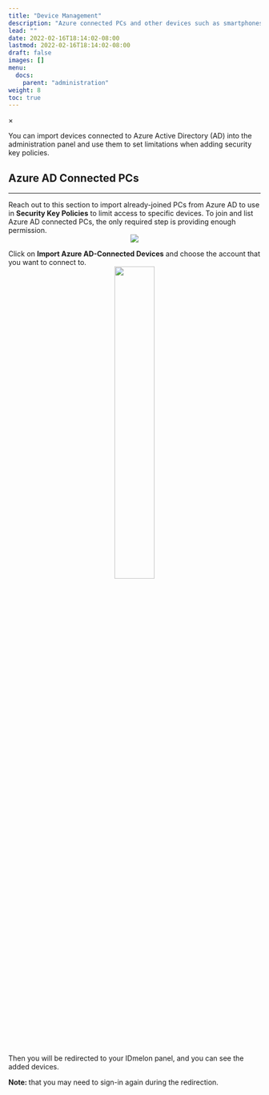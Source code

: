 ```yaml
---
title: "Device Management"
description: "Azure connected PCs and other devices such as smartphones and contactless cards."
lead: ""
date: 2022-02-16T18:14:02-08:00
lastmod: 2022-02-16T18:14:02-08:00
draft: false
images: []
menu:
  docs:
    parent: "administration"
weight: 8
toc: true
---
```


<div id="_modal" class="modal">
  <span class="close">&times;</span>
  <img class="modal-content" id="img01">
</div>

You can import devices connected to Azure Active Directory (AD) into the administration panel and use them to set limitations when adding security key policies.

## Azure AD Connected PCs

<hr class="hr-line">

<p  style="margin-bottom: 0">Reach out to this section to import already-joined PCs from Azure AD to use in <span style="font-weight:bold;">Security Key Policies</span> to limit access to specific devices. To join and list Azure AD connected PCs, the only required step is providing enough permission.</p>

<div align="center">
    <img src="/images/vendor/Panel/DeviceManagement1.png" class="doc-img-frame">
</div>

<div class="step-row-container">
  <div class="step-column bullet-container">
    <div class="bullet"></div>
  </div>
  <div class="card-column">
    <div class="step-text" >
      <div class="card-body">
        <p style="margin-bottom: 0">Click on <span style="font-weight:bold;">Import Azure AD-Connected Devices</span> and choose the account that you want to connect to.</p>
      </div>
    </div>
  </div>
</div>

<div align="center">
    <img src="/images/vendor/Panel/import_azure_ad_pcs.png" class="doc-img-frame" style="width:40%; margin-top: 0">
</div>

<div class="step-row-container">
  <div class="step-column bullet-container">
    <div class="bullet"></div>
  </div>
  <div class="card-column">
    <div class="step-text" >
      <div class="card-body">
        <p style="margin-bottom: 0">Then you will be redirected to your IDmelon panel, and you can see the added devices.</p>
      </div>
    </div>
  </div>
</div>

<p class="note-body">
<span style="font-weight:bold;">Note: </span>that you may need to sign-in again during the redirection.

<!-- ## Security Key Devices

<hr class="hr-line">

This section lists devices that users have set as their security keys which contains smartphones or Contactless Cards.
An admin can delete a device which disconnects its corresponding security key.

<div align="center">
    <img src="/images/vendor/Panel/devicemanagemnet_security.png" class="doc-img-frame">
</div>

By clicking on **User's Email** you will see **View User Information, its Group(s) and Security Key** page which shows the information of the user, thier security key devices and groups that they are membered in.

<div align="center">
    <img src="/images/vendor/Panel/view_user_information.png" class="doc-img-frame">
</div>
 -->